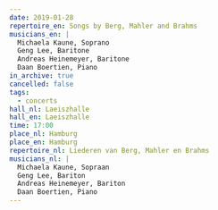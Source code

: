 ```yaml
---
date: 2019-01-28
repertoire_en: Songs by Berg, Mahler and Brahms
musicians_en: |
  Michaela Kaune, Soprano
  Geng Lee, Baritone
  Andreas Heinemeyer, Baritone
  Daan Boertien, Piano
in_archive: true
cancelled: false
tags:
  - concerts
hall_nl: Laeiszhalle
hall_en: Laeiszhalle
time: 17:00
place_nl: Hamburg
place_en: Hamburg
repertoire_nl: Liederen van Berg, Mahler en Brahms
musicians_nl: |
  Michaela Kaune, Sopraan
  Geng Lee, Bariton
  Andreas Heinemeyer, Bariton
  Daan Boertien, Piano
---
```

